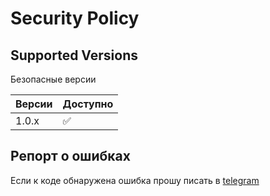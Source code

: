 # Security Policy

## Supported Versions

Безопасные версии

| Версии | Доступно          |
| ------- | ------------------ |
| 1.0.x   | :white_check_mark: |

## Репорт о ошибках
Если к коде обнаружена ошибка прошу писать в 
[telegram](t.me/n1ghtr33x)
